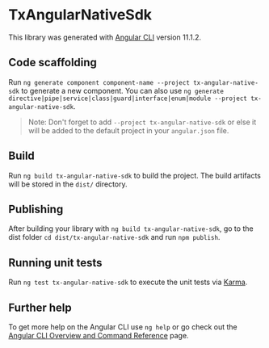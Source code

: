 # TxAngularNativeSdk

This library was generated with [Angular CLI](https://github.com/angular/angular-cli) version 11.1.2.

## Code scaffolding

Run `ng generate component component-name --project tx-angular-native-sdk` to generate a new component. You can also use `ng generate directive|pipe|service|class|guard|interface|enum|module --project tx-angular-native-sdk`.
> Note: Don't forget to add `--project tx-angular-native-sdk` or else it will be added to the default project in your `angular.json` file. 

## Build

Run `ng build tx-angular-native-sdk` to build the project. The build artifacts will be stored in the `dist/` directory.

## Publishing

After building your library with `ng build tx-angular-native-sdk`, go to the dist folder `cd dist/tx-angular-native-sdk` and run `npm publish`.

## Running unit tests

Run `ng test tx-angular-native-sdk` to execute the unit tests via [Karma](https://karma-runner.github.io).

## Further help

To get more help on the Angular CLI use `ng help` or go check out the [Angular CLI Overview and Command Reference](https://angular.io/cli) page.

